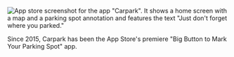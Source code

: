 ![App store screenshot for the app "Carpark". It shows a home screen with a map and a parking spot annotation and features the text "Just don't forget where you parked."](./Capark%20Redux/Misc/appstore-1.jpg)

Since 2015, Carpark has been the App Store's premiere "Big Button to Mark Your Parking Spot" app.
